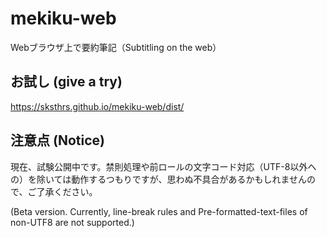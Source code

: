 # mekiku-web
Webブラウザ上で要約筆記（Subtitling on the web）

## お試し (give a try)

https://sksthrs.github.io/mekiku-web/dist/

## 注意点 (Notice)

現在、試験公開中です。禁則処理や前ロールの文字コード対応（UTF-8以外への）を除いては動作するつもりですが、思わぬ不具合があるかもしれませんので、ご了承ください。

(Beta version. Currently, line-break rules and Pre-formatted-text-files of non-UTF8 are not supported.)
